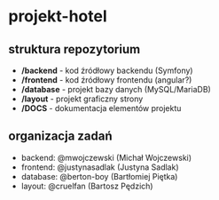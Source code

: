 # projekt-hotel

## struktura repozytorium

- **/backend** - kod źródłowy backendu (Symfony)
- **/frontend** - kod źródłowy frontendu (angular?)
- **/database** - projekt bazy danych (MySQL/MariaDB)
- **/layout** - projekt graficzny strony
- **/DOCS** - dokumentacja elementów projektu
## organizacja zadań

- backend: @mwojczewski (Michał Wojczewski)
- frontend: @justynasadlak (Justyna Sadlak)
- database: @berton-boy (Bartłomiej Piętka)
- layout: @cruelfan (Bartosz Pędzich)
